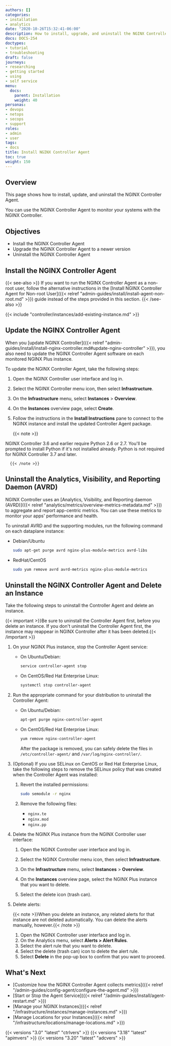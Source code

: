 ```yaml
---
authors: []
categories:
- installation
- analytics
date: "2020-10-26T15:32:41-06:00"
description: How to install, upgrade, and uninstall the NGINX Controller Agent.
docs: DOCS-254
doctypes:
- tutorial
- troubleshooting
draft: false
journeys:
- researching
- getting started
- using
- self service
menu:
  docs:
    parent: Installation
    weight: 40
personas:
- devops
- netops
- secops
- support
roles:
- admin
- user
tags:
- docs
title: Install NGINX Controller Agent
toc: true
weight: 150
---
```


## Overview

This page shows how to install, update, and uninstall the NGINX Controller Agent.

You can use the NGINX Controller Agent to monitor your systems with the NGINX Controller.

## Objectives

* Install the NGINX Controller Agent
* Upgrade the NGINX Controller Agent to a newer version
* Uninstall the NGINX Controller Agent

## Install the NGINX Controller Agent

{{< see-also >}} If you want to run the NGINX Controller Agent as a non-root user, follow the alternative instructions in the [Install NGINX Controller Agent for Non-root User]({{< relref "admin-guides/install/install-agent-non-root.md" >}}) guide instead of the steps provided in this section. {{< /see-also >}}

{{< include "controller/instances/add-existing-instance.md" >}}

## Update the NGINX Controller Agent

When you [update NGINX Controller]({{< relref "admin-guides/install/install-nginx-controller.md#update-nginx-controller" >}}), you also need to update the NGINX Controller Agent software on each monitored NGINX Plus instance.

To update the NGINX Controller Agent, take the following steps:

1. Open the NGINX Controller user interface and log in.
1. Select the NGINX Controller menu icon, then select **Infrastructure**.
1. On the **Infrastructure** menu, select **Instances** > **Overview**.
1. On the **Instances** overview page, select **Create**.
1. Follow the instructions in the **Install Instructions** pane to connect to the NGINX instance and install the updated Controller Agent package.

      {{< note >}}

NGINX Controller 3.6 and earlier require Python 2.6 or 2.7. You'll be prompted to install Python if it's not installed already. Python is not required for NGINX Controller 3.7 and later.

      {{< /note >}}


## Uninstall the Analytics, Visibility, and Reporting Daemon (AVRD)

NGINX Controller uses an [Analytics, Visibility, and Reporting daemon (AVRD)]({{< relref "analytics/metrics/overview-metrics-metadata.md" >}}) to aggregate and report app-centric metrics. You can use these metrics to monitor your apps' performance and health.

To uninstall AVRD and the supporting modules, run the following command on each dataplane instance:

- Debian/Ubuntu

    ```bash
    sudo apt-get purge avrd nginx-plus-module-metrics avrd-libs
    ```

- RedHat/CentOS

    ```bash
    sudo yum remove avrd avrd-metrics nginx-plus-module-metrics
    ```


## Uninstall the NGINX Controller Agent and Delete an Instance

Take the following steps to uninstall the Controller Agent and delete an instance.

{{< important >}}Be sure to uninstall the Controller Agent first, before you delete an instance. If you don't uninstall the Controller Agent first, the instance may reappear in NGINX Controller after it has been deleted.{{< /important >}}

1. On your NGINX Plus instance, stop the Controller Agent service:

    - On Ubuntu/Debian:

        ```bash
        service controller-agent stop
        ```

    - On CentOS/Red Hat Enterprise Linux:

        ```bash
        systemctl stop controller-agent
        ```

1. Run the appropriate command for your distribution to uninstall the Controller Agent:

    - On Ubuntu/Debian:

        ``` bash
        apt-get purge nginx-controller-agent
        ```

    - On CentOS/Red Hat Enterprise Linux:

        ``` bash
        yum remove nginx-controller-agent
        ```

        After the package is removed, you can safely delete the files in `/etc/controller-agent/` and `/var/log/nginx-controller/`.

1. (Optional) If you use SELinux on CentOS or Red Hat Enterprise Linux, take the following steps to remove the SELinux policy that was created when the Controller Agent was installed:

    1. Revert the installed permissions:

        ```bash
        sudo semodule -r nginx
        ```

    1. Remove the following files:

        - `nginx.te`
        - `nginx.mod`
        - `nginx.pp`

1. Delete the NGINX Plus instance from the NGINX Controller user interface:

    1. Open the NGINX Controller user interface and log in.

    1. Select the NGINX Controller menu icon, then select **Infrastructure**.

    1. On the **Infrastructure** menu, select **Instances** > **Overview**.

    1. On the **Instances** overview page, select the NGINX Plus instance that you want to delete.

    1. Select the delete icon (trash can).

1. Delete alerts:

    {{< note >}}When you delete an instance, any related alerts for that instance are not deleted automatically. You can delete the alerts manually, however.{{< /note >}}

   1. Open the NGINX Controller user interface and log in.
   2. On the Analytics menu, select **Alerts > Alert Rules**.
   3. Select the alert rule that you want to delete.
   4. Select the delete (trash can) icon to delete the alert rule.
   5. Select **Delete** in the pop-up box to confirm that you want to proceed.


## What's Next

* [Customize how the NGINX Controller Agent collects metrics]({{< relref "/admin-guides/config-agent/configure-the-agent.md" >}})
* [Start or Stop the Agent Service]({{< relref "/admin-guides/install/agent-restart.md" >}})
* [Manage your NGINX Instances]({{< relref "/infrastructure/instances/manage-instances.md" >}})
* [Manage Locations for your Instances]({{< relref "/infrastructure/locations/manage-locations.md" >}})

{{< versions "3.0" "latest" "ctrlvers" >}}
{{< versions "3.18" "latest" "apimvers" >}}
{{< versions "3.20" "latest" "adcvers" >}}